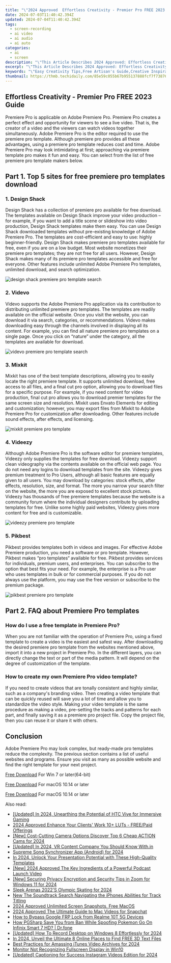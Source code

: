 ```yaml
---
title: "\"2024 Approved  Effortless Creativity - Premier Pro FREE 2023 Guide\""
date: 2024-07-03T11:40:42.394Z
updated: 2024-07-04T11:40:42.394Z
tags: 
  - screen-recording
  - ai video
  - ai audio
  - ai auto
categories: 
  - ai
  - screen
description: "\"This Article Describes 2024 Approved: Effortless Creativity - Premier Pro FREE 2023 Guide\""
excerpt: "\"This Article Describes 2024 Approved: Effortless Creativity - Premier Pro FREE 2023 Guide\""
keywords: "\"Easy Creativity Tips,Free Artisan's Guide,Creative Inspiration Tools,Premiere Design Hacks,Unleashing Imagination,No-Effort Craft Ideas,FREE 2023 Creativity Guide\""
thumbnail: https://thmb.techidaily.com/85e59c055b67b955137888fcf7f73876f5aa865452b0b880700bbba9d50ba851.jpg
---
```


## Effortless Creativity - Premier Pro FREE 2023 Guide

Premiere Pro is applicable on Adobe Premiere Pro. Premiere Pro creates a perfect effect and opportunity for viewers to see a live video. That is, the creator of a video and the viewers can watch videos together simultaneously. Adobe Premiere Pro is the editor required to use the premiere pro template. Although premiere pro provides all these advantages, using a premiere pro template reduces cost and time. Adobe Premiere Pro may look intimidating at first; approaching via premiere template pro makes it fun and easy. You can select from the list of free premiere pro template makers below.

## Part 1\. Top 5 sites for free premiere pro templates download

### 1\. **Design Shack**

Design Shack has a collection of premiere pro available for free download. The templates available on Design Shack improve your video production – for example, if you want to add a title scene or slideshow into video production, Design Shack templates make them easy. You can use Design Shack downloaded templates without pre-existing knowledge of Adobe Premiere Pro. The templates are cost-efficient and easy to use: highly beginner-friendly. Design Shack makes premiere pro templates available for free, even if you are on a low budget. Most website monetizes their premiere pro templates; they are not free for all users. However, Design Shack makes many of its premiere pro templates accessible and free for everyone. Other features include unlimited Adobe Premiere Pro templates, unlimited download, and search optimization.

![design shack premiere pro template search](https://images.wondershare.com/filmora/article-images/2022/07/design-shack.jpg)

### 2\. Videvo

Videvo supports the Adobe Premiere Pro application via its contribution to distributing unlimited premiere pro templates. The templates are readily available on the official website. Once you visit the website, you can download it via search, categories, or recommendations. Videvo makes downloading easy through the channels involved in displaying all its content. For example, you can find all nature premiere pro templates on a single page. Once you click on “nature” under the category, all the templates are available for download.

![videvo premiere pro template search](https://images.wondershare.com/filmora/article-images/2022/07/videvo.jpg)

### 3\. **Mixkit**

Mixkit has one of the best template descriptions, allowing you to easily locate the right premiere template. It supports unlimited download, free access to all files, and a final cut pro option, allowing you to download files for a specific purpose. For example, if you need content for video production, final cut pro allows you to download premier templates for the same screen size and resolution. Mixkit uses Envato Elements for editing and customization; however, you may export files from Mixkit to Adobe Premiere Pro for customization after downloading. Other features include sound effects, after effects, and licensing.

![mixkit premiere pro template](https://images.wondershare.com/filmora/article-images/2022/07/mixkit.jpg)

### 4\. Videezy

Although Adobe Premiere Pro is the software editor for premiere templates, Videezy only supplies the templates for free download. Videezy support clean videography via the contents available on the official web page. You do not need any logins to download templates from the site. Videezy gives premium treatment to Pro Users, although all basic features are equally given to all users. You may download by categories: stock effects, after effects, resolution, size, and format. The more you narrow your search filter on the website, the more you are exposed to excellent stock pictures. Videezy has thousands of free premiere templates because the website is a community forum where the individual designers contribute by uploading templates for free. Unlike some highly paid websites, Videezy gives more content for free and is customizable.

![videezy premiere pro template](https://images.wondershare.com/filmora/article-images/2022/07/videezy.jpg)

### 5\. Pikbest

Pikbest provides templates both in videos and images. For effective Adobe Premiere production, you need a software or pro template. However, Pikbest makes “pro templates“ available for free. Pikbest provides services for individuals, premium users, and enterprises. You can subscribe to the option that best fits your need. For example, the enterprise is a Pro user who uses templates in bulk or for commercial purposes. If you do not always use the platform, you may use the free version or subscribe to the premium package.

![pikbest premiere pro template](https://images.wondershare.com/filmora/article-images/2022/07/pikbest.jpg)

## Part 2\. FAQ about Premiere Pro templates

### How do I use a free template in Premiere Pro?

When you are not familiar with the operation of Premiere Pro, using a fixed template to create a video is the easiest and safest way. After downloading the desired premiere pro template from the websites mentioned above, import it into a new project in Premiere Pro. In the different layers, you can directly change the text or part of the media pattern. It will depend on the degree of customization of the template.

### How to create my own Premiere Pro video template?

If you need to create videos that are tonally consistent and highly similar, such as a company's branding video. Then creating a video template that can be quickly reused will save you a lot of time and allow you to standardize the video style. Making your video template is the same procedure as making a video, pre-setting the tracks and patterns for each part, and finally saving it as a premiere pro project file. Copy the project file, then you can reuse it or share it with others.

## Conclusion

Adobe Premiere Pro may look complex, but ready-made pro templates reduce the complexity. The previous section contains a list of useful websites and programs. Ensure you visit as many as possible website and find the right template for your next project.

[Free Download](https://tools.techidaily.com/wondershare/filmora/download/) For Win 7 or later(64-bit)

[Free Download](https://tools.techidaily.com/wondershare/filmora/download/) For macOS 10.14 or later

[Free Download](https://tools.techidaily.com/wondershare/filmora/download/) For macOS 10.14 or later

<ins class="adsbygoogle"
     style="display:block"
     data-ad-format="autorelaxed"
     data-ad-client="ca-pub-7571918770474297"
     data-ad-slot="1223367746"></ins>

<ins class="adsbygoogle"
     style="display:block"
     data-ad-format="autorelaxed"
     data-ad-client="ca-pub-7571918770474297"
     data-ad-slot="1223367746"></ins>



<ins class="adsbygoogle"
     style="display:block"
     data-ad-client="ca-pub-7571918770474297"
     data-ad-slot="8358498916"
     data-ad-format="auto"
     data-full-width-responsive="true"></ins>


<span class="atpl-alsoreadstyle">Also read:</span>
<div><ul>
<li><a href="https://fox-blue.techidaily.com/updated-in-2024-unearthing-the-potential-of-htc-vive-for-immersive-gaming/"><u>[Updated] In 2024, Unearthing the Potential of HTC Vive for Immersive Gaming</u></a></li>
<li><a href="https://fox-blue.techidaily.com/2024-approved-enhance-your-clients-work-10plus-luts-freepaid-offerings/"><u>2024 Approved  Enhance Your Clients' Work  10+ LUTs - FREE/Paid Offerings</u></a></li>
<li><a href="https://fox-blue.techidaily.com/new-cost-cutting-camera-options-discover-top-6-cheap-action-cams-for-2024/"><u>[New] Cost-Cutting Camera Options  Discover Top 6 Cheap ACTION Cams for 2024</u></a></li>
<li><a href="https://fox-blue.techidaily.com/updated-in-2024-vr-content-company-you-should-know-within/"><u>[Updated] In 2024, VR Content Company You Should Know With.in</u></a></li>
<li><a href="https://fox-blue.techidaily.com/supreme-song-synchronizer-app-android-for-2024/"><u>Supreme Song Synchronizer App (Android) for 2024</u></a></li>
<li><a href="https://fox-blue.techidaily.com/in-2024-unlock-your-presentation-potential-with-these-high-quality-templates/"><u>In 2024, Unlock Your Presentation Potential with These High-Quality Templates</u></a></li>
<li><a href="https://fox-blue.techidaily.com/new-2024-approved-the-key-ingredients-of-a-powerful-podcast-launch-video/"><u>[New] 2024 Approved  The Key Ingredients of a Powerful Podcast Launch Video</u></a></li>
<li><a href="https://fox-blue.techidaily.com/new-securing-privacy-encryption-and-security-tips-in-zoom-for-windows-11-for-2024/"><u>[New] Securing Privacy  Encryption and Security Tips in Zoom for Windows 11 for 2024</u></a></li>
<li><a href="https://fox-blue.techidaily.com/sleek-arenas-2022s-olympic-skating-for-2024/"><u>Sleek Arenas  2022'S Olympic Skating for 2024</u></a></li>
<li><a href="https://audio-editing.techidaily.com/new-the-soundtrack-search-navigating-the-iphones-abilities-for-track-titling/"><u>New The Soundtrack Search Navigating the iPhones Abilities for Track Titling</u></a></li>
<li><a href="https://video-screen-grab.techidaily.com/2024-approved-unlimited-screen-snapshots-free-macos/"><u>2024 Approved  Unlimited Screen Snapshots, Free MacOS</u></a></li>
<li><a href="https://snapchat-videos.techidaily.com/2024-approved-the-ultimate-guide-to-mac-videos-for-snapchat/"><u>2024 Approved  The Ultimate Guide to Mac Videos for Snapchat</u></a></li>
<li><a href="https://bypass-frp.techidaily.com/how-to-bypass-google-frp-lock-from-realme-10t-5g-devices-by-drfone-android/"><u>How to Bypass Google FRP Lock from Realme 10T 5G Devices</u></a></li>
<li><a href="https://android-pokemon-go.techidaily.com/how-pgsharp-save-you-from-ban-while-spoofing-pokemon-go-on-infinix-smart-7-hd-drfone-by-drfone-virtual-android/"><u>How PGSharp Save You from Ban While Spoofing Pokemon Go On Infinix Smart 7 HD? | Dr.fone</u></a></li>
<li><a href="https://visual-screen-recording.techidaily.com/updated-how-to-record-desktop-on-windows-8-effortlessly-for-2024/"><u>[Updated] How To Record Desktop on Windows 8 Effortlessly for 2024</u></a></li>
<li><a href="https://some-guidance.techidaily.com/in-2024-unveil-the-ultimate-8-online-places-to-find-free-3d-text-files/"><u>In 2024, Unveil the Ultimate 8 Online Places to Find FREE 3D Text Files</u></a></li>
<li><a href="https://video-capture.techidaily.com/best-practices-for-amassing-itunes-video-archives-for-2024/"><u>Best Practices for Amassing iTunes Video Archives for 2024</u></a></li>
<li><a href="https://graphic-issues.techidaily.com/monitor-not-recognizing-fullscreen-display-in-win10/"><u>Monitor Not Recognizing Fullscreen Display in Win10</u></a></li>
<li><a href="https://instagram-video-recordings.techidaily.com/updated-captioning-for-success-instagram-videos-edition-for-2024/"><u>[Updated] Captioning for Success  Instagram Videos Edition for 2024</u></a></li>
</ul></div>

